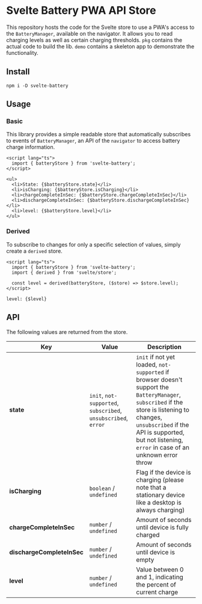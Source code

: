 # Svelte Battery PWA API Store

This repository hosts the code for the Svelte store to use a PWA's access to the `BatteryManager`, available on the navigator. It allows you to read charging levels as well as certain charging thresholds. `pkg` contains the actual code to build the lib. `demo` contains a skeleton app to demonstrate the functionality.

## Install

```text
npm i -D svelte-battery
```

## Usage

### Basic

This library provides a simple readable store that automatically subscribes to events of `BatteryManager`, an API of the `navigator` to access battery charge information.

```svelte
<script lang="ts">
  import { batteryStore } from 'svelte-battery';
</script>

<ul>
  <li>State: {$batteryStore.state}</li>
  <li>isCharging: {$batteryStore.isCharging}</li>
  <li>chargeCompleteInSec: {$batteryStore.chargeCompleteInSec}</li>
  <li>dischargeCompleteInSec: {$batteryStore.dischargeCompleteInSec}</li>
  <li>level: {$batteryStore.level}</li>
</ul>
```

### Derived

To subscribe to changes for only a specific selection of values, simply create a `derived` store.

```svelte
<script lang="ts">
  import { batteryStore } from 'svelte-battery';
  import { derived } from 'svelte/store';

  const level = derived(batteryStore, ($store) => $store.level);
</script>

level: {$level}
```

## API

The following values are returned from the store.

| Key | Value | Description |
| --- | --- | --- |
| **state** | `init`, `not-supported`, `subscribed`, `unsubscribed`, `error` | `init` if not yet loaded, `not-supported` if browser doesn't support the `BatteryManager`, `subscribed` if the store is listening to changes, `unsubscribed` if the API is supported, but not listening, `error` in case of an unknown error throw |
| **isCharging** | `boolean` / `undefined` | Flag if the device is charging (please note that a stationary device like a desktop is always charging) |
| **chargeCompleteInSec** | `number` / `undefined` | Amount of seconds until device is fully charged |
| **dischargeCompleteInSec** | `number` / `undefined` | Amount of seconds until device is empty |
| **level** | `number` / `undefined` | Value between 0 and 1, indicating the percent of current charge |
